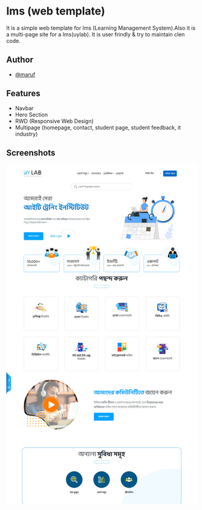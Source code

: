 # lms (web template)

It is a simple web template for lms (Learning Management System).Also it is a multi-page site for a lms(uylab). It is user frindly & try to maintain clen code.

## Author

-   [@maruf](https://github.com/maruf-ux)

## Features

-   Navbar
-   Hero Section
-   RWD (Responsive Web Design)
-   Multipage (homepage, contact, student page, student feedback, it industry)

## Screenshots

![App Screenshot](favicon/uylab-m.png)
